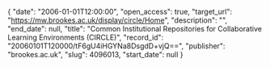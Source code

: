 {
  "date": "2006-01-01T12:00:00", 
  "open_access": true, 
  "target_url": "https://mw.brookes.ac.uk/display/circle/Home", 
  "description": "", 
  "end_date": null, 
  "title": "Common Institutional Repositories for Collaborative Learning Environments (CIRCLE)", 
  "record_id": "20060101T120000/tF6gU4iHGYNa8DsgdD+vjQ==", 
  "publisher": "brookes.ac.uk", 
  "slug": 4096013, 
  "start_date": null
}

